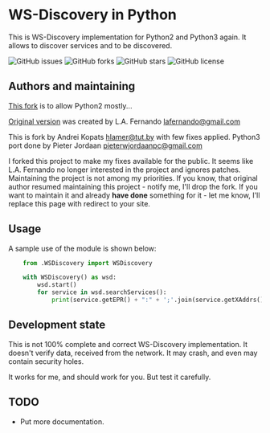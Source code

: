 WS-Discovery in Python
======================
This is WS-Discovery implementation for Python2 and Python3 again.
It allows to discover services and to be discovered.

![GitHub issues](https://img.shields.io/github/issues/Yadro-Intra/ssdp.svg)
![GitHub forks](https://img.shields.io/github/forks/Yadro-Intra/ssdp.svg)
![GitHub stars](https://img.shields.io/github/stars/Yadro-Intra/ssdp.svg)
![GitHub license](https://img.shields.io/badge/license-Apache%202-blue.svg)

Authors and maintaining
-----------------------

[This fork](https://github.com/jn0/python-ws-discovery) is to allow Python2 mostly...

[Original version](http://code.google.com/p/python-ws-discovery/) was created by L.A. Fernando <lafernando@gmail.com>

This is fork by Andrei Kopats <hlamer@tut.by> with few fixes applied. Python3 port done by Pieter Jordaan <pieterwjordaanpc@gmail.com>

I forked this project to make my fixes available for the public. It seems like L.A. Fernando no longer interested in the project and ignores patches.
Maintaining the project is not among my priorities. If you know, that original author resumed maintaining this project - notify me, I'll drop the fork. If you want to maintain it and already **have done** something for it - let me know, I'll replace this page with redirect to your site.

Usage
-----

A sample use of the module is shown below:
```python
    from .WSDiscovery import WSDiscovery

    with WSDiscovery() as wsd:
        wsd.start()
        for service in wsd.searchServices():
            print(service.getEPR() + ":" + ';'.join(service.getXAddrs()))
```

Development state
-----------------
This is not 100% complete and correct WS-Discovery implementation. It doesn't verify data, received from the network. It may crash, and even may contain security holes. 

It works for me, and should work for you. But test it carefully.

TODO
----

* Put more documentation.
